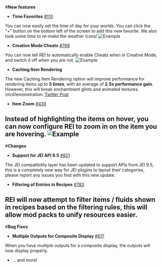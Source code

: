 #**New features**
- **Time Favorites** [#110](https://github.com/shedaniel/RoughlyEnoughItems/issues/110)

You can now easily set the time of day for your worlds. You can click the "+" button on the bottom left of
the screen to add this new favorite. We also took some time to re-make the weather icons!
![Example](roughlyenoughitems/2022.2/2022-02-18_01-30.png)

- **Creative Mode Cheats** [#768](https://github.com/shedaniel/RoughlyEnoughItems/issues/768)

You can now tell REI to automatically enable Cheats when in Creative Mode, and
switch it off when you are not.
![Example](roughlyenoughitems/2022.1/2022-02-18_01-32.png)

- **Caching Item Rendering**

The new Caching Item Rendering option will improve performance for rendering items up to **5 times**, 
with an average of **2.5x performance gain**. However, this will break enchantment glints and animated textures.
\n\nDemonstration: [Twitter Post](https://twitter.com/shedaniel_/status/1490675724193497091)
- **Item Zoom** [#430](https://github.com/shedaniel/RoughlyEnoughItems/issues/430)

Instead of highlighting the items on hover, you can now configure REI to zoom in on the item you are hovering.
![Example](roughlyenoughitems/2022.2/2022-02-18_09-05.png)
---
#**Changes**
- **Support for JEI API 9.5** [#821](https://github.com/shedaniel/RoughlyEnoughItems/issues/821)

The JEI compatibility layer has been updated to support APIs from JEI 9.5, this is a completely new way for
JEI plugins to layout their categories, please report any issues you find with this new update.
- **Filtering of Entries in Recipes** [#783](https://github.com/shedaniel/RoughlyEnoughItems/issues/783)

REI will now attempt to filter items / fluids shown in recipes based on the filtering rules, this
will allow mod packs to unify resources easier.
---
#**Bug Fixes**
- **Multiple Outputs for Composite Display** [#617](https://github.com/shedaniel/RoughlyEnoughItems/issues/617)

When you have multiple outputs for a composite display, the outputs will now display properly.

- ... and more!